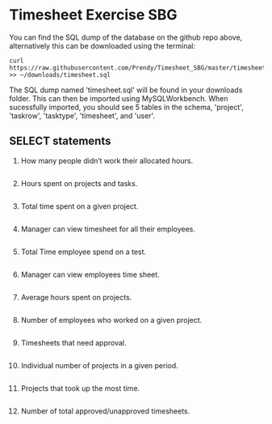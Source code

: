 # Timesheet Exercise SBG

You can find the SQL dump of the database on the github repo above, alternatively this can be downloaded using the terminal:

```
curl https://raw.githubusercontent.com/Prendy/Timesheet_SBG/master/timesheet.sql >> ~/downloads/timesheet.sql
```

The SQL dump named 'timesheet.sql' will be found in your downloads folder. This can then be imported using MySQLWorkbench. When sucessfully imported, you should see 5 tables in the schema, 'project', 'taskrow', 'tasktype', 'timesheet', and 'user'. 

## SELECT statements

1.  How many people didn’t work their allocated hours.

	```sql

	```

2.  Hours spent on projects and tasks.

	```sql

	```
	
3.  Total time spent on a given project.

	```sql

	```
	
4.  Manager can view timesheet for all their employees.

	```sql

	```
	
5.  Total Time employee spend on a test.

	```sql

	```
	
6.  Manager can view employees time sheet.

	```sql

	```
	
7.  Average hours spent on projects.

	```sql

	```
	
8.  Number of employees who worked on a given project.

	```sql

	```
	
9.  Timesheets that need approval.

	```sql

	```
	
10. Individual number of projects in a given period.

	```sql

	```
	
11. Projects that took up the most time.

	```sql

	```
	
12. Number of total approved/unapproved timesheets.

	```sql

	```